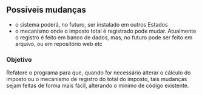## Possíveis mudanças

- o sistema poderá, no futuro, ser instalado em outros Estados
- o mecanismo onde o imposto total é registrado pode mudar. Atualmente o registro é feito em banco de dados, mas, no futuro pode ser feito em arquivo, ou em repositório web etc

### Objetivo
Refatore o programa para que, quando for necessário alterar o cálculo do imposto ou o mecanismo de registro do total do imposto, tais mudanças sejam feitas de forma mais fácil, alterando o mínimo de código existente.